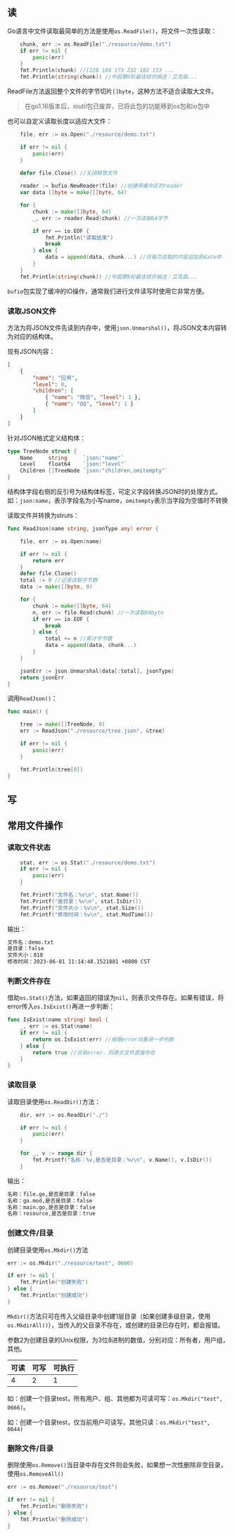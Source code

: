 ## 读


Go语言中文件读取最简单的方法是使用`os.ReadFile()`，将文件一次性读取：

```go
    chunk, err := os.ReadFile("./resource/demo.txt")
    if err != nil {
        panic(err)
    }
    fmt.Println(chunk) //[228 184 173 232 182 133 ...
    fmt.Println(string(chunk)) //中超第9轮最佳球员候选：艾克森...
```

ReadFile方法返回整个文件的字节切片`[]byte`，这种方法不适合读取大文件。

> 在go1.16版本后，ioutil包已废弃，已将此包的功能移到os包和io包中

也可以自定义读取长度以适应大文件：

```go
    file, err := os.Open("./resource/demo.txt")

    if err != nil {
        panic(err)
    }
    
    defer file.Close() //关闭释放文件

    reader := bufio.NewReader(file) //创建带缓中区的reader
    var data []byte = make([]byte, 64)

    for {
        chunk := make([]byte, 64)
        _, err := reader.Read(chunk) //一次读取64字节

        if err == io.EOF {
            fmt.Println("读取结束")
            break
        } else {
            data = append(data, chunk...) //将每次读取的内容追加到data中
        }
    }
    fmt.Println(string(chunk)) //中超第9轮最佳球员候选：艾克森...
```

`bufio`包实现了缓冲的IO操作，通常我们进行文件读写时使用它非常方便。

### 读取JSON文件

方法为将JSON文件先读到内存中，使用`json.Unmarshal()`，将JSON文本内容转为对应的结构体。

现有JSON内容：
```json
[
    {
        "name": "应用",
        "level": 0,
        "children": [
            { "name": "微信", "level": 1 },
            { "name": "QQ", "level": 1 }
        ]
    }
]
```

针对JSON格式定义结构体：
```go
type TreeNode struct {
    Name     string     `json:"name"`
    Level    float64    `json:"level"`
    Children []TreeNode `json:"children,omitempty"`
}
```

结构体字段右侧的反引号为结构体标签，可定义字段转换JSON时的处理方式。
如：`json:name`，表示字段名为小写name，`omitempty`表示当字段为空值时不转换

读取文件并转换为struts：

```go
func ReadJson(name string, jsonType any) error {

    file, err := os.Open(name)

    if err != nil {
        return err
    }
    defer file.Close()
    total := 0 //记录读取字节数
    data := make([]byte, 0)

    for {
        chunk := make([]byte, 64)
        n, err := file.Read(chunk) //一次读取64byte
        if err == io.EOF {
            break
        } else {
            total += n //累计字节数
            data = append(data, chunk...)
        }
    }

    jsonErr := json.Unmarshal(data[:total], jsonType)
    return jsonErr
}
```

调用`ReadJson()`：
```go
func main() {

    tree := make([]TreeNode, 0)
    err := ReadJson("./resource/tree.json", &tree)

    if err != nil {
        panic(err)
    }

    fmt.Println(tree[0])
}
```


## 写

## 常用文件操作

### 读取文件状态

```go
    stat, err := os.Stat("./resource/demo.txt")
    if err != nil {
        panic(err)
    }

    fmt.Printf("文件名：%v\n", stat.Name())
    fmt.Printf("是目录：%v\n", stat.IsDir())
    fmt.Printf("文件大小：%v\n", stat.Size())
    fmt.Printf("修改时间：%v\n", stat.ModTime())
```

输出：
```txt
文件名：demo.txt
是目录：false
文件大小：818
修改时间：2023-06-01 11:14:48.1521881 +0800 CST
```

### 判断文件存在

借助`os.Stat()`方法，如果返回的错误为`nil`，则表示文件存在。如果有错误，将error传入`os.IsExist()`再进一步判断：

```go
func IsExist(name string) bool {
    _, err := os.Stat(name)
    if err != nil {
        return os.IsExist(err) //根据error对象进一步判断
    } else {
        return true //没有error，则表示文件直接存在
    }
}
```

### 读取目录

读取目录使用`os.ReadDir()`方法：

```go
    dir, err := os.ReadDir("./")

    if err != nil {
        panic(err)
    }

    for _, v := range dir {
        fmt.Printf("名称：%v,是否是目录：%v\n", v.Name(), v.IsDir())
    }
```

输出：
```txt
名称：file.go,是否是目录：false
名称：go.mod,是否是目录：false
名称：main.go,是否是目录：false
名称：resource,是否是目录：true
```

### 创建文件/目录

创建目录使用`os.Mkdir()`方法

```go
err := os.Mkdir("./resource/test", 0666)

if err != nil {
	fmt.Println("创建失败")
} else {
	fmt.Println("创建成功")
}
```

`Mkdir()`方法只可在传入父级目录中创建1层目录（如果创建多级目录，使用`os.MkdirAll()`），当传入的父目录不存在，或创建的目录已存在时，都会报错。

参数2为创建目录的Unix权限，为3位8进制的数值，分别对应：所有者，用户组，其他。

|可读|可写|可执行|
|---|---|---|
|4|2|1|

如：创建一个目录test，所有用户、组、其他都为可读可写：`os.Mkdir("test", 0666)`。

如：创建一个目录test，仅当前用户可读写，其他只读：`os.Mkdir("test", 0644)`


### 删除文件/目录

删除使用`os.Remove()`当目录中存在文件则会失败，如果想一次性删除非空目录，使用`os.RemoveAll()`

```go
err := os.Remove("./resource/test")

if err != nil {
	fmt.Println("删除失败")
} else {
	fmt.Println("删除成功")
}
```